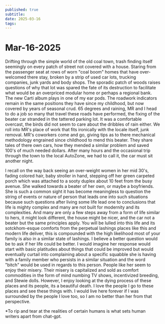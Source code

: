 ```yaml
---
published: true
subtitle: 
date: 2025-03-16
tags: 
---
```


# Mar-16-2025

Drifting through the simple world of the old coal town, trash finding itself seemingly on every patch of street not covered with a house. Staring from the passenger seat at rows of worn "coal boom" homes that have over-welcomed there stay, broken by a strip of used car lots, trucking companies, junk yards and body shops. The sporadic patch of woods raises questions of why that lot was spared the fate of its destruction to facilitate what would be an overpriced modular home or perhaps a regional bank. The new Carti album plays in one of my ear pods. The roadwork indicators remain in the same positions they have since my childhood, but now covered by years of seasonal crud. 65 degrees and raining, MR and I head to do a job so many that travel these roads have performed, the fixing of the beater car stranded in the tattered parking lot. It was a comfortable overcast, the birds did not seem to care about the dribbles of rain either. We roll into MR's place of work that fits ironically with the locale itself, junk removal. MR's coworkers come and go, giving tips as to there mechanical methodology engrained since childhood to mend this beater. They share tales of there own cars, how they mended a similar problem and saved 100's of much needed dollars. After many hours and the occasional trip through the town to the local AutoZone, we had to call it, the car must sit another night. 

I recall on the way back seeing an over-weight women in her mid 30's, fading colored hair, baby stroller in hand, stepping off her green carpeted porch which was attached to a sooty duplex about 10 feet from the busy avenue. She walked towards a beater of her own, or maybe a boyfriends. She is such a common sight it has become meaningless to question the string of events or nature of person that leads one into such situations because such questions after living some life lead one to conclusions that life is mighty complex and many are not built for modernity and its complexities. And many are only a few steps away from a form of life similar to hers, it might look different, the house might be nicer, and the car not a beater but the same principles apply. You will be lulled into this life and its sotckhom-esque comforts from the perpetual lashings places like this and modern life deliver, this is compounded with the high likelihood most of your family is also in a similar state of lashings. I believe a better question would be to ask if her life could be better. I would imagine her response would start with basic platitudes about things that could be improved but would eventually curtail into complaining about a specific squabble she is having with a family member who persists in a similar situation and the word "bitch" would be used in regards to this person. People like her seem to enjoy their misery. Their misery is capitalized and sold as comfort commodities in the form of mind numbing TV shows, incentivized breeding, and Stewie dolls. However, I enjoy looking at the dying process of these places and its people, its a beautiful death. I love the people I go to these places and see these things with. I would live here forever if I was surrounded by the people I love too, so I am no better than her from that perspective.

*To rip and tear at the realities of certain humans is what sets human writers apart from chat-gpt.